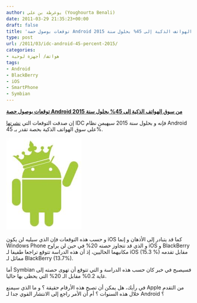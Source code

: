 ```yaml
---
author: يوغرطة بن علي (Youghourta Benali)
date: 2011-03-29 21:35:23+00:00
draft: false
title: 'توقعات بوصول حصة Android من سوق الهواتف الذكية إلى 45% بحلول سنة 2015 '
type: post
url: /2011/03/idc-android-45-percent-2015/
categories:
- هواتف/ أجهزة لوحية
tags:
- Android
- BlackBerry
- iOS
- SmartPhone
- Symbian
---
```


[**توقعات بوصول حصة Android من سوق الهواتف الذكية إلى 45% بحلول سنة 2015**](https://www.it-scoop.com/2011/03/idc-android-45-percent-2015)


إن صدقت التوقعات التي [نشرتها](http://www.idc.com/getdoc.jsp?containerId=prUS22762811) IDC فإنه و بحلول سنة 2015 سيهيمن نظام Android على سوق الهواتف الذكية بحصة تقدر بـ 45%.

[![](Android-King.jpg)
](https://www.it-scoop.com/2011/03/idc-android-45-percent-2015)

و حسب هذه التوقعات فإن الذي سيليه لن يكون iOS كما قد يتبادر إلى الأذهان و إنما Windows Phone  و الذي قد تتجاوز حصته 20% في حين لن يراوح iOS و BlackBerry مكانيهما الحاليين، إذ أن هذه الدراسة تتوقع تراجعا طفيفا لـ iOS (15.3 %) مقابل تقدمه مماثل لـ BlackBerry (13.7%).

أما Symbian فسيصبح في خبر كان حسب هذه الدراسة و التي تتوقع أن تهوى حصته إلى غاية 0.2% مقابل الـ 20% التي يحظى بها حاليا.

في رأيك، هل يمكن أن تصبح هذه الأرقام حقيقة ؟ و ما الذي سيمنع Apple من التقدم خلال هذه السنوات ؟ أم أن الأمر راجع إلى الانتشار القوي جدا لـ Android ؟
